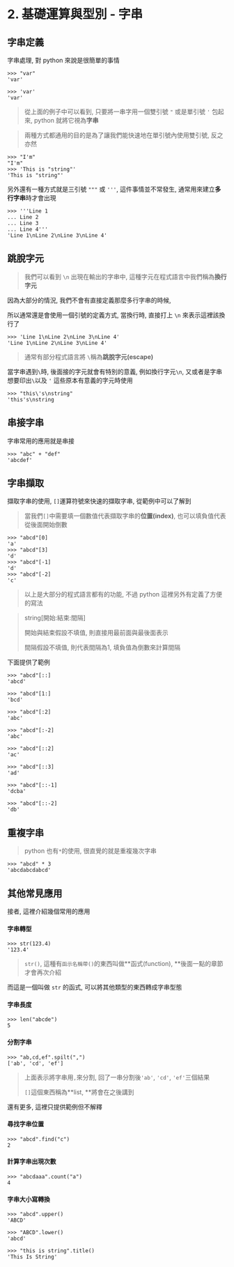 # 2. 基礎運算與型別 - 字串

## 字串定義

字串處理, 對 python 來說是很簡單的事情

```
>>> "var"
'var'

>>> 'var'
'var'
```

> 從上面的例子中可以看到, 只要將一串字用一個雙引號 `"` 或是單引號 `'` 包起來, python 就將它視為**字串**

> 兩種方式都通用的目的是為了讓我們能快速地在單引號內使用雙引號, 反之亦然

```
>>> "I'm"
"I'm"
>>> 'This is "string"'
'This is "string"'
```

另外還有一種方式就是三引號 `"""` 或 `'''`, 這件事情並不常發生, 通常用來建立**多行字串**時才會出現

```text
>>> '''Line 1
... Line 2
... Line 3
... Line 4'''
'Line 1\nLine 2\nLine 3\nLine 4'
```

## 跳脫字元

> 我們可以看到 `\n` 出現在輸出的字串中, 這種字元在程式語言中我們稱為**換行字元** 

因為大部分的情況, 我們不會有直接定義那麼多行字串的時候,

所以通常還是會使用一個引號的定義方式, 當換行時, 直接打上 `\n` 來表示這裡該換行了

```text
>>> 'Line 1\nLine 2\nLine 3\nLine 4'
'Line 1\nLine 2\nLine 3\nLine 4'
```

> 通常有部分程式語言將 `\`稱為**跳脫字元\(escape\)**

當字串遇到`\`時, 後面接的字元就會有特別的意義, 例如換行字元`\n`, 又或者是字串想要印出`\`以及 `'` 這些原本有意義的字元時使用

```text
>>> "this\'s\nstring"
'this's\nstring
```

## 串接字串

字串常用的應用就是串接

```text
>>> "abc" + "def"
'abcdef'
```

## 字串擷取

擷取字串的使用, `[]`運算符號來快速的擷取字串, 從範例中可以了解到

> 當我們`[]`中需要填一個數值代表擷取字串的**位置\(index\)**, 也可以填負值代表從後面開始倒數

```text
>>> "abcd"[0]
'a'
>>> "abcd"[3]
'd'
>>> "abcd"[-1]
'd'
>>> "abcd"[-2]
'c'
```

> 以上是大部分的程式語言都有的功能, 不過 python 這裡另外有定義了方便的寫法

> string\[開始:結束:間隔\]
>
> 開始與結束假設不填值, 則直接用最前面與最後面表示
>
> 間隔假設不填值, 則代表間隔為1, 填負值為倒數來計算間隔

下面提供了範例

```text
>>> "abcd"[::]
'abcd'

>>> "abcd"[1:]
'bcd'

>>> "abcd"[:2]
'abc'

>>> "abcd"[:-2]
'abc'

>>> "abcd"[::2]
'ac'

>>> "abcd"[::3]
'ad'

>>> "abcd"[::-1]
'dcba'

>>> "abcd"[::-2]
'db'
```

## 重複字串

> python 也有`*`的使用, 很直覺的就是重複幾次字串

```text
>>> "abcd" * 3
'abcdabcdabcd'
```

## 其他常見應用

接者, 這裡介紹幾個常用的應用

#### 字串轉型

```text
>>> str(123.4)
'123.4'
```

> `str()`, 這種有`函示名稱帶()`的東西叫做**函式\(function\), **後面一點的章節才會再次介紹

而這是一個叫做 `str` 的函式, 可以將其他類型的東西轉成字串型態

#### 字串長度

```text
>>> len("abcde")
5
```

#### 分割字串

```text
>>> "ab,cd,ef".spilt(",")
['ab', 'cd', 'ef']
```

> 上面表示將字串用`,`來分割, 回了一串分割後`'ab'`, `'cd'`, `'ef'`三個結果
> 
> `[]`這個東西稱為**list, **將會在之後講到

還有更多, 這裡只提供範例但不解釋

#### 尋找字串位置

```text
>>> "abcd".find("c")
2
```

#### 計算字串出現次數

```text
>>> "abcdaaa".count("a")
4
```

#### 字串大小寫轉換

```text
>>> "abcd".upper()
'ABCD'

>>> "ABCD".lower()
'abcd'

>>> "this is string".title()
'This Is String'
```



